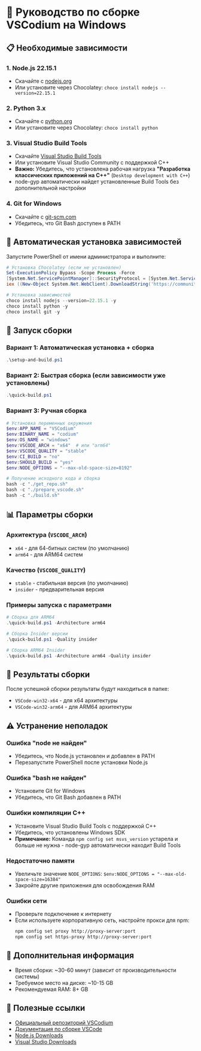 # 🚀 Руководство по сборке VSCodium на Windows

## 📋 Необходимые зависимости

### 1. Node.js 22.15.1
- Скачайте с [nodejs.org](https://nodejs.org/)
- Или установите через Chocolatey: `choco install nodejs --version=22.15.1`

### 2. Python 3.x
- Скачайте с [python.org](https://python.org/)
- Или установите через Chocolatey: `choco install python`

### 3. Visual Studio Build Tools
- Скачайте [Visual Studio Build Tools](https://visualstudio.microsoft.com/downloads/)
- Или установите Visual Studio Community с поддержкой C++
- **Важно:** Убедитесь, что установлена рабочая нагрузка **"Разработка классических приложений на C++"** (`Desktop development with C++`)
- node-gyp автоматически найдет установленные Build Tools без дополнительной настройки

### 4. Git for Windows
- Скачайте с [git-scm.com](https://git-scm.com/)
- Убедитесь, что Git Bash доступен в PATH

## 🔧 Автоматическая установка зависимостей

Запустите PowerShell от имени администратора и выполните:

```powershell
# Установка Chocolatey (если не установлен)
Set-ExecutionPolicy Bypass -Scope Process -Force
[System.Net.ServicePointManager]::SecurityProtocol = [System.Net.ServicePointManager]::SecurityProtocol -bor 3072
iex ((New-Object System.Net.WebClient).DownloadString('https://community.chocolatey.org/install.ps1'))

# Установка зависимостей
choco install nodejs --version=22.15.1 -y
choco install python -y
choco install git -y
```

## 🚀 Запуск сборки

### Вариант 1: Автоматическая установка + сборка
```powershell
.\setup-and-build.ps1
```

### Вариант 2: Быстрая сборка (если зависимости уже установлены)
```powershell
.\quick-build.ps1
```

### Вариант 3: Ручная сборка
```powershell
# Установка переменных окружения
$env:APP_NAME = "VSCodium"
$env:BINARY_NAME = "codium"
$env:OS_NAME = "windows"
$env:VSCODE_ARCH = "x64"  # или "arm64"
$env:VSCODE_QUALITY = "stable"
$env:CI_BUILD = "no"
$env:SHOULD_BUILD = "yes"
$env:NODE_OPTIONS = "--max-old-space-size=8192"

# Получение исходного кода и сборка
bash -c "./get_repo.sh"
bash -c "./prepare_vscode.sh"
bash -c "./build.sh"
```

## 📊 Параметры сборки

### Архитектура (`VSCODE_ARCH`)
- `x64` - для 64-битных систем (по умолчанию)
- `arm64` - для ARM64 систем

### Качество (`VSCODE_QUALITY`)
- `stable` - стабильная версия (по умолчанию)
- `insider` - предварительная версия

### Примеры запуска с параметрами
```powershell
# Сборка для ARM64
.\quick-build.ps1 -Architecture arm64

# Сборка Insider версии
.\quick-build.ps1 -Quality insider

# Сборка ARM64 Insider
.\quick-build.ps1 -Architecture arm64 -Quality insider
```

## 📁 Результаты сборки

После успешной сборки результаты будут находиться в папке:
- `VSCode-win32-x64` - для x64 архитектуры
- `VSCode-win32-arm64` - для ARM64 архитектуры

## ⚠️ Устранение неполадок

### Ошибка "node не найден"
- Убедитесь, что Node.js установлен и добавлен в PATH
- Перезапустите PowerShell после установки Node.js

### Ошибка "bash не найден"
- Установите Git for Windows
- Убедитесь, что Git Bash добавлен в PATH

### Ошибки компиляции C++
- Установите Visual Studio Build Tools с поддержкой C++
- Убедитесь, что установлены Windows SDK
- **Примечание:** Команда `npm config set msvs_version` устарела и больше не нужна - node-gyp автоматически находит Build Tools

### Недостаточно памяти
- Увеличьте значение `NODE_OPTIONS`: `$env:NODE_OPTIONS = "--max-old-space-size=16384"`
- Закройте другие приложения для освобождения RAM

### Ошибки сети
- Проверьте подключение к интернету
- Если используете корпоративную сеть, настройте прокси для npm:
  ```bash
  npm config set proxy http://proxy-server:port
  npm config set https-proxy http://proxy-server:port
  ```

## 📝 Дополнительная информация

- Время сборки: ~30-60 минут (зависит от производительности системы)
- Требуемое место на диске: ~10-15 GB
- Рекомендуемая RAM: 8+ GB

## 🔗 Полезные ссылки

- [Официальный репозиторий VSCodium](https://github.com/VSCodium/vscodium)
- [Документация по сборке VSCode](https://github.com/microsoft/vscode/wiki/How-to-Contribute)
- [Node.js Downloads](https://nodejs.org/)
- [Visual Studio Downloads](https://visualstudio.microsoft.com/downloads/)
